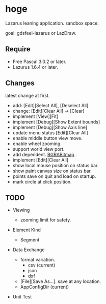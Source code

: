 # hoge

Lazarus leaning application. sandbox space.

goal: gdsfeel-lazarus or LazDraw.

## Require
* Free Pascal 3.0.2 or later. 
* Lazurus 1.6.4 or later.


## Changes

latest change at first.

- add: [Edit][Select All], [Deselect All]
- change: [Edit][Clear All] -> [Clear]
- implement [View][Fit]
- implement [Debug][Show Extent bounds]
- implement [Debug][Show Axis line]
- update menu status [Edit][Clear All]
- enable middle button view move.
- enable wheel zooming.
- support world view port.
- add dependent. [BGRABitmap](https://github.com/bgrabitmap/bgrabitmap) .
- implement [Edit][Clear All]
- show local mouse position on status bar.
- show paint canvas size on status bar.
- points save on quit and load on startup.
- mark circle at click position.

## TODO

* Viewing
	* zooming limit for safety.

* Element Kind
	* Segment

* Data Exchange
	* format variation.
		* csv (current) 
		* json
		* dxf
   * [File][Save As...]. save at any location.
   * AppConfigDir (current) 
  
* Unit Test
